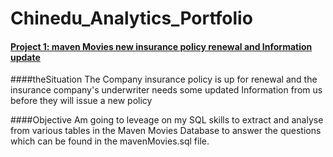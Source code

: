# Chinedu_Analytics_Portfolio

#### [Project 1: maven Movies new insurance policy renewal and Information update](https://github.com/Gingercapo/mavenMoviesProject_1)
####theSituation
The Company insurance policy is up for renewal and the insurance company's underwriter needs some updated Information from us before they will issue a new policy

####Objective
Am going to leveage on my SQL skills to extract and analyse from various tables in the Maven Movies Database to answer the questions which can be found in the mavenMovies.sql file.

